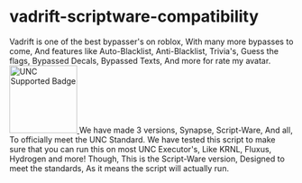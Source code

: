 # vadrift-scriptware-compatibility
Vadrift is one of the best bypasser's on roblox, With many more bypasses to come, And features like Auto-Blacklist, Anti-Blacklist, Trivia's, Guess the flags, Bypassed Decals, Bypassed Texts, And more for rate my avatar.
<a href="https://scriptunc.org" style="height:max-content;" target="_blank">
    <img style="width: 120px;height:auto;" alt="UNC Supported Badge" src="https://scriptunc.org/badge-supported.png"/>
</a>
We have made 3 versions, Synapse, Script-Ware, And all, To officially meet the UNC Standard. We have tested this script to make sure that you can run this on most UNC Executor's, Like KRNL, Fluxus, Hydrogen and more! Though, This is the Script-Ware version, Designed to meet the standards, As it means the script will actually run.
